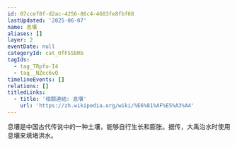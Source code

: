 ```yaml
---
id: 07ccef8f-d2ac-4256-86c4-4603fe8fbf68
lastUpdated: '2025-06-07'
name: 息壤
aliases: []
layer: 2
eventDate: null
categoryId: cat_OfFSSbRb
tagIds:
  - tag_TRpfu-I4
  - tag__NZec6vQ
timelineEvents: []
relations: []
titledLinks:
  - title: '相關連結: 息壤'
    url: 'https://zh.wikipedia.org/wiki/%E6%81%AF%E5%A3%A4'
---
```

息壤是中国古代传说中的一种土壤，能够自行生长和膨胀。据传，大禹治水时使用息壤来填堵洪水。
